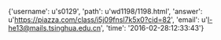{'username': u's0129', 'path': u'wd1198/1198.html', 'answer': u'https://piazza.com/class/i5j09fnsl7k5x0?cid=82', 'email': u'l-he13@mails.tsinghua.edu.cn', 'time': '2016-02-28:12:33:43'}